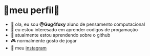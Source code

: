 # 🔵meu perfil🔵

- 👋 ola, eu sou **@Gug4foxy** aluno de pensamento computacional
- 👀 eu estou interesado em aprender codigos de progamação
- 🌱 atualmente estou aprendendo sobre o github 
- 🎮 normalmente gosto de jogar
- 📱 meu [instagram](instagram.com/Gufoxy) 





<!---
Gug4foxy/Gug4foxy is a ✨ special ✨ repository because its `README.md` (this file) appears on your GitHub profile.
You can click the Preview link to take a look at your changes.
--->
 
